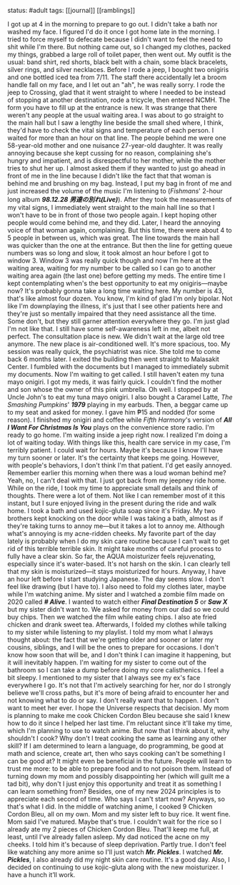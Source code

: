 status: #adult 
tags: [[journal]] [[ramblings]]

I got up at 4 in the morning to prepare to go out. I didn't take a bath nor washed my face. I figured I'd do it once I got home late in the morning. I tried to force myself to defecate because I didn't want to feel the need to shit while I'm there. But nothing came out, so I changed my clothes, packed my things, grabbed a large roll of toilet paper, then went out. My outfit is the usual: band shirt, red shorts, black belt with a chain, some black bracelets, silver rings, and silver necklaces. Before I rode a jeep, I bought two onigiris and one bottled iced tea from 7/11. The staff there accidentally let a broom handle fall on my face, and I let out an "ah", he was really sorry. I rode the jeep to Crossing, glad that it went straight to where I needed to be instead of stopping at another destination, rode a tricycle, then entered NCMH. The form you have to fill up at the entrance is new. It was strange that there weren't any people at the usual waiting area. I was about to go straight to the main hall but I saw a lengthy line beside the small shed where, I think, they'd have to check the vital signs and temperature of each person. I waited for more than an hour on that line. The people behind me were one 58-year-old mother and one nuisance 27-year-old daughter. It was really annoying because she kept cussing for no reason, complaining she's hungry and impatient, and is disrespectful to her mother, while the mother tries to shut her up. I almost asked them if they wanted to just go ahead in front of me in the line because I didn't like the fact that that woman is behind me and brushing on my bag. Instead, I put my bag in front of me and just increased the volume of the music I'm listening to (*Fishmans*' 2-hour long album ***98.12.28 男達の別れ(Live)***). After they took the measurements of my vital signs, I immediately went straight to the main hall line so that I won't have to be in front of those two people again. I kept hoping other people would come behind me, and they did. Later, I heard the annoying voice of that woman again, complaining. But this time, there were about 4 to 5 people in between us, which was great. The line towards the main hall was quicker than the one at the entrance. But then the line for getting queue numbers was so long and slow, it took almost an hour before I got to window 3. Window 3 was really quick though and now I'm here at the waiting area, waiting for my number to be called so I can go to another waiting area again (the last one) before getting my meds. The entire time I kept contemplating when's the best opportunity to eat my onigiris—maybe now? It's probably gonna take a long time waiting here. My number is 43, that's like almost four dozen. You know, I'm kind of glad I'm only bipolar. Not like I'm downplaying the illness, it's just that I see other patients here and they're just so mentally impaired that they need assistance all the time. Some don't, but they still garner attention everywhere they go. I'm just glad I'm not like that. I still have some self-awareness left in me, albeit not perfect. The consultation place is new. We didn't wait at the large old tree anymore. The new place is air-conditioned well. It's more spacious, too. My session was really quick, the psychiatrist was nice. She told me to come back 6 months later. I exited the building then went straight to Malasakit Center. I fumbled with the documents but I managed to immediately submit my documents. Now I'm waiting to get called. I still haven't eaten my tuna mayo onigiri. I got my meds, it was fairly quick. I couldn't find the mother and son whose the owner of this pink umbrella. Oh well. I stopped by at Uncle John's to eat my tuna mayo onigiri. I also bought a Caramel Latte, *The Smashing Pumpkins*' ***1979*** playing in my earbuds. Then, a beggar came up to my seat and asked for money. I gave him ₱15 and nodded (for some reason). I finished my onigiri and coffee while *Fifth Harmony*'s version of ***All I Want For Christmas Is You*** plays on the convenience store radio. I'm ready to go home. I'm waiting inside a jeep right now. I realized I'm doing a lot of waiting today. With things like this, health care service in my case, I'm terribly patient. I could wait for hours. Maybe it's because I know I'll have my turn sooner or later. It's the certainty that keeps me going. However, with people's behaviors, I don't think I'm that patient. I'd get easily annoyed. Remember earlier this morning when there was a loud woman behind me? Yeah, no, I can't deal with that. I just got back from my jeepney ride home. While on the ride, I took my time to appreciate small details and think of thoughts. There were a lot of them. Not like I can remember most of it this instant, but I sure enjoyed living in the present during the ride and walk home. I took a bath and used kojic-gluta soap since it's Friday. My two brothers kept knocking on the door while I was taking a bath, almost as if they're taking turns to annoy me—but it takes a lot to annoy me. Although what's annoying is my acne-ridden cheeks. My favorite part of the day lately is probably when I do my skin care routine because I can't wait to get rid of this terrible terrible skin. It might take months of careful process to fully have a clear skin. So far, the AQUA moisturizer feels rejuvenating, especially since it's water-based. It's not harsh on the skin. I can clearly tell that my skin is moisturized—it stays moisturized for hours. Anyway, I have an hour left before I start studying Japanese. The day seems slow. I don't feel like drawing (but I have to). I also need to fold my clothes later, maybe while I'm watching anime. My sister and I watched a zombie film made on 2020 called ***# Alive***. I wanted to watch either ***Final Destination 5*** or ***Saw X*** but my sister didn't want to. We asked for money from our dad so we could buy chips. Then we watched the film while eating chips. I also ate fried chicken and drank sweet tea. Afterwards, I folded my clothes while talking to my sister while listening to my playlist. I told my mom what I always thought about: the fact that we're getting older and sooner or later my cousins, siblings, and I will be the ones to prepare for occasions. I don't know how soon that will be, and I don't think I can imagine it happening, but it will inevitably happen. I'm waiting for my sister to come out of the bathroom so I can take a dump before doing my core calisthenics. I feel a bit sleepy. I mentioned to my sister that I always see my ex's face everywhere I go. It's not that I'm actively searching for her, nor do I strongly believe we'll cross paths, but it's more of being afraid to encounter her and not knowing what to do or say. I don't really want that to happen. I don't want to meet her ever. I hope the Universe respects that decision. My mom is planning to make me cook Chicken Cordon Bleu because she said I knew how to do it since I helped her last time. I'm reluctant since it'll take my time, which I'm planning to use to watch anime. But now that I think about it, why shouldn't I cook? Why don't I treat cooking the same as learning any other skill? If I am determined to learn a language, do programming, be good at math and science, create art, then who says cooking can't be something I can be good at? It might even be beneficial in the future. People will learn to trust me more: to be able to prepare food and to not poison them. Instead of turning down my mom and possibly disappointing her (which will guilt me a tad bit), why don't I just enjoy this opportunity and treat it as something I can learn something from? Besides, one of my new 2024 principles is to appreciate each second of time. Who says I can't start now? Anyways, so that's what I did. In the middle of watching anime, I cooked 9 Chicken Cordon Bleu, all on my own. Mom and my sister left to buy rice. It went fine. Mom said I've matured. Maybe that's true. I couldn't wait for the rice so I already ate my 2 pieces of Chicken Cordon Bleu. That'll keep me full, at least, until I've already fallen asleep. My dad noticed the acne on my cheeks. I told him it's because of sleep deprivation. Partly true. I don't feel like watching any more anime so I'll just watch ***Mr. Pickles***. I watched ***Mr. Pickles***, I also already did my night skin care routine. It's a good day. Also, I decided on continuing to use kojic-gluta along with the new moisturizer. I have a hunch it’ll work.